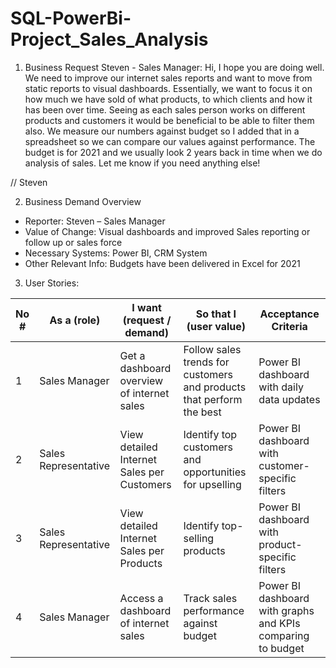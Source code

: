 # SQL-PowerBi-Project_Sales_Analysis
1) Business Request
Steven  - Sales Manager:
Hi,
I hope you are doing well. We need to improve our internet sales reports and want to move from static reports to visual dashboards.
Essentially, we want to focus it on how much we have sold of what products, to which clients and how it has been over time.
Seeing as each sales person works on different products and customers it would be beneficial to be able to filter them also.
We measure our numbers against budget so I added that in a spreadsheet so we can compare our values against performance. 
The budget is for 2021 and we usually look 2 years back in time when we do analysis of sales.
Let me know if you need anything else!

// Steven

2) Business Demand Overview
-	Reporter: Steven – Sales Manager
-	Value of Change: Visual dashboards and improved Sales reporting or follow up or sales force
-	Necessary Systems: Power BI, CRM System
-	Other Relevant Info: Budgets have been delivered in Excel for 2021

3) User Stories:


| No # | As a (role)          | I want (request / demand)         | So that I (user value)                               | Acceptance Criteria                                      |
| ---  | -------------------  | -------------------------------   | ---------------------------------------------------   | ------------------------------------------------------- |
| 1    | Sales Manager        | Get a dashboard overview of internet sales | Follow sales trends for customers and products that perform the best | Power BI dashboard with daily data updates             |
| 2    | Sales Representative | View detailed Internet Sales per Customers | Identify top customers and opportunities for upselling | Power BI dashboard with customer-specific filters       |
| 3    | Sales Representative | View detailed Internet Sales per Products  | Identify top-selling products                        | Power BI dashboard with product-specific filters        |
| 4    | Sales Manager        | Access a dashboard of internet sales | Track sales performance against budget                | Power BI dashboard with graphs and KPIs comparing to budget |

